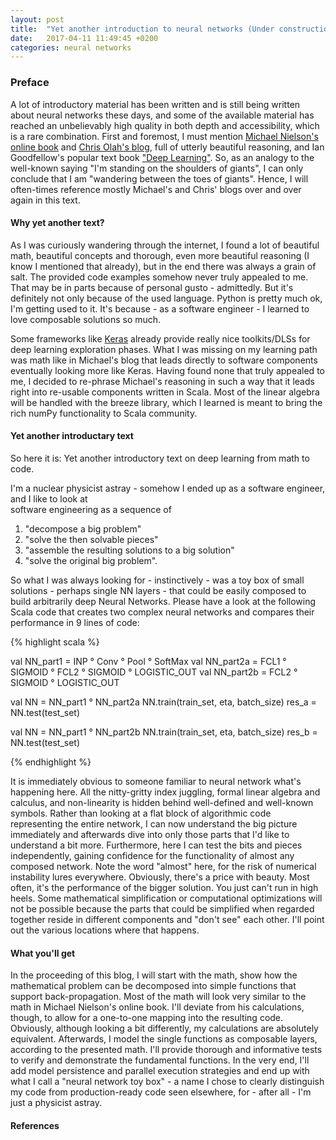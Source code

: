 ```yaml
---
layout: post
title:  "Yet another introduction to neural networks (Under construction)"
date:   2017-04-11 11:49:45 +0200
categories: neural networks
---
```

### Preface



A lot of introductory material has been written and is still being written about neural networks these days, and some
of the available material has reached an unbelievably high quality in both depth and accessibility, which is a rare
combination. First and foremost, I must mention [Michael Nielson's online book](http://neuralnetworksanddeeplearning.com/) 
and [Chris Olah's blog](http://colah.github.io/), full of utterly
beautiful reasoning, and Ian Goodfellow's popular text book ["Deep Learning"](http://www.deeplearningbook.org/). 
So, as an analogy to the well-known saying "I'm standing on the shoulders of giants", I can only conclude that 
I am "wandering between the toes of giants". Hence, I will often-times reference mostly Michael's and Chris' blogs over 
and over again in this text. 


#### Why yet another text?

As I was curiously wandering through the internet, I found a lot of beautiful math, beautiful concepts and
thorough, even more beautiful reasoning (I know I mentioned that already), but in the end there was always a grain of
salt. The provided code examples somehow never truly appealed to me. That may be in parts because of personal gusto - admittedly.
But it's definitely not only because of the used language. Python is pretty much ok, I'm getting used to it. It's because - as 
a software engineer - I learned to love composable solutions so much.

Some frameworks like [Keras](http://keras.io) already provide really nice toolkits/DLSs for deep learning exploration
phases. What I was missing on my learning path was math like in Michael's blog that leads directly to software components
eventually looking more like Keras. Having found none that truly appealed to me, I decided to re-phrase Michael's reasoning
in such a way that it leads right into re-usable components written in Scala. Most of the linear algebra will be handled with the breeze
library, which I learned is meant to bring the rich numPy functionality to Scala community.

#### Yet another introductary text

So here it is: Yet another introductory text on deep learning from math to code.

I'm a nuclear physicist astray - somehow I ended up as a software engineer, and I like to look at  
software engineering as a sequence of
 
1. "decompose a big problem"
2. "solve the then solvable pieces"
3. "assemble the resulting solutions to a big solution"
4. "solve the original big problem".

So what I was always looking for - instinctively - was a toy box of small solutions - perhaps single NN layers - 
that could be easily composed to build arbitrarily deep Neural Networks. Please have a look at the following Scala 
code that creates two complex neural networks and compares their performance in 9 lines of code:

{% highlight scala %}

val NN_part1 = INP ° Conv ° Pool ° SoftMax
val NN_part2a = FCL1 ° SIGMOID ° FCL2 ° SIGMOID ° LOGISTIC_OUT
val NN_part2b = FCL2 ° SIGMOID ° LOGISTIC_OUT

val NN = NN_part1 ° NN_part2a
NN.train(train_set, eta, batch_size)
res_a = NN.test(test_set)

val NN = NN_part1 ° NN_part2b
NN.train(train_set, eta, batch_size)
res_b = NN.test(test_set)

{% endhighlight %}

It is immediately obvious to someone familiar to neural network what's happening here. All the nitty-gritty index juggling, 
formal linear algebra and calculus, and non-linearity is hidden behind well-defined and well-known symbols. Rather than 
looking at a flat block of algorithmic code representing the entire network, I can now understand the big picture 
immediately and afterwards dive into only those parts that I'd like to understand a bit more. Furthermore, here I can 
test the bits and pieces independently, gaining confidence for the functionality of almost any composed network. 
Note the word "almost" here, for the risk of numerical instability lures everywhere. Obviously, there's a price with beauty. 
Most often, it's the performance of the bigger solution. You just can't run in high heels. Some mathematical simplification 
or computational optimizations will not be possible because the parts that could be simplified when regarded together reside 
in different components and "don't see" each other. I'll point out the various locations where that happens.

#### What you'll get

In the proceeding of this blog, I will start with the math, show how the mathematical problem can be decomposed into simple 
functions that support back-propagation. Most of the math will look very similar to the math in Michael Nielson's online book. 
I'll deviate from his calculations, though, to allow for a one-to-one mapping into the resulting code. Obviously, although looking a 
bit differently, my calculations are absolutely equivalent. Afterwards, I model the single functions as composable layers, 
according to the presented math. I'll provide thorough and informative tests to verify and demonstrate the fundamental functions. 
In the very end, I'll add model persistence and parallel execution strategies and end up with what I call a 
"neural network toy box" - a name I chose to clearly distinguish my code from production-ready code seen elsewhere, 
for - after all - I'm just a physicist astray.

#### References

